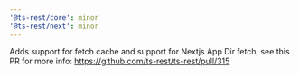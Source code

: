 ```yaml
---
'@ts-rest/core': minor
'@ts-rest/next': minor
---
```


Adds support for fetch cache and support for Nextjs App Dir fetch, see this PR for more info: https://github.com/ts-rest/ts-rest/pull/315
